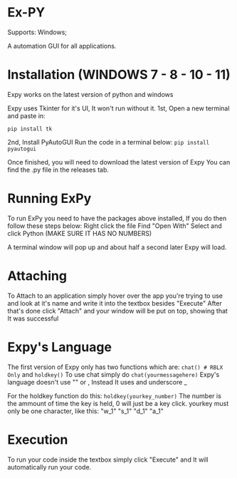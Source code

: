 # Ex-PY
Supports: Windows;

A automation GUI for all applications.

# Installation (WINDOWS 7 - 8 - 10 - 11)

Expy works on the latest version of python and windows

Expy uses Tkinter for it's UI, It won't run without it.
1st, Open a new terminal and paste in:

```pip install tk```

2nd, Install PyAutoGUI
Run the code in a terminal below:
```pip install pyautogui```


Once finished, you will need to download the latest version of Expy
You can find the .py file in the releases tab.

# Running ExPy

To run ExPy you need to have the packages above installed, If you do then follow these steps below:
Right click the file
Find "Open With"
Select and click Python (MAKE SURE IT HAS NO NUMBERS)

A terminal window will pop up and about half a second later Expy will load.

# Attaching

To Attach to an application simply hover over the app you're trying to use and look at it's name and write it into the textbox besides "Execute"
After that's done click "Attach" and your window will be put on top, showing that It was successful

# Expy's Language

The first version of Expy only has two functions which are:
```chat() # RBLX Only``` and ```holdkey()```
To use chat simply do ```chat(yourmessagehere)```
Expy's language doesn't use "" or , Instead It uses and underscore _

For the holdkey function do this:
```holdkey(yourkey_number)```
The number is the ammount of time the key is held, 0 will just be a key click.
yourkey must only be one character, like this: "w_1" "s_1" "d_1" "a_1"

# Execution

To run your code inside the textbox simply click "Execute" and It will automatically run your code.
